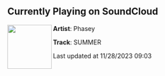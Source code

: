 ## Currently Playing on SoundCloud

[<img align="left" width="100" src="https://i1.sndcdn.com/artworks-G5vzBB3X39C9UUWN-NUhuZQ-t500x500.jpg">](https://soundcloud.com/phaseyy/summer)

**Artist**: Phasey 

**Track**: SUMMER

Last updated at 11/28/2023 09:03
